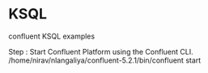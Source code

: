 # KSQL
confluent KSQL examples 

Step : Start Confluent Platform using the Confluent CLI.  
/home/nirav/nlangaliya/confluent-5.2.1/bin/confluent start
